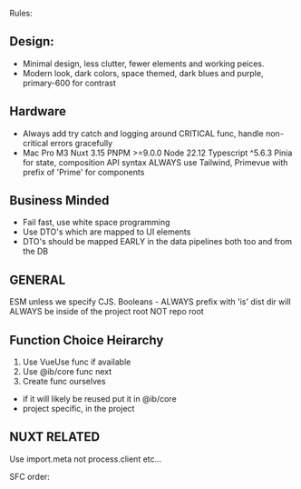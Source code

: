 Rules:
## Design:

- Minimal design, less clutter, fewer elements and working peices.
- Modern look, dark colors, space themed, dark blues and purple, primary-600 for contrast


## Hardware
- Always add try catch and logging around CRITICAL func, handle non-critical errors gracefully
- Mac Pro M3 Nuxt 3.15 PNPM >=9.0.0 Node 22.12 Typescript ^5.6.3 Pinia for state, composition API
    syntax ALWAYS use Tailwind, Primevue with prefix of 'Prime' for components

## Business Minded

- Fail fast, use white space programming
- Use DTO's which are mapped to UI elements
- DTO's should be mapped EARLY in the data pipelines both too and from the DB


## GENERAL

ESM unless we specify CJS.
Booleans - ALWAYS prefix with 'is'
dist dir will ALWAYS be inside of the project root NOT repo root

## Function Choice Heirarchy
1. Use VueUse func if available
2. Use @ib/core func next
3. Create func ourselves
  - if it will likely be reused put it in @ib/core
  - project specific, in the project
  
## NUXT RELATED

Use import.meta not process.client etc...


SFC order: <script setup lang="ts"> then <template> then <style scoped>

SFC Script Structure:
<script setup lang="ts">
// 1. Imports
import { someHelper } from '~/utils/helpers'
import type { MyType } from '~/types'

// 2. Page/Layout Metadata
definePageMeta({
  layout: 'default',
  middleware: ['auth']
})

// 3. Component Options
defineOptions({
  name: 'MyComponent'
})

// 4. Props and Emits
const props = defineProps<{
  title: string
}>()
const emit = defineEmits<{
  change: [value: string]
}>()

// 5. Core Nuxt Composables
const route = useRoute()
const router = useRouter()
const config = useRuntimeConfig()

// 6. Other Composables (in order of dependency)
const { data: user } = useUser() // depends on core nuxt
const { items } = useCart(user) // depends on user

// 7. Reactive Variables
const count = ref(0)
const name = ref('')

// 8. Computed Properties
const displayName = computed(() => `${user.value?.firstName} ${user.value?.lastName}`)
const items = computed(() => cart.value.items)

// 9. Watchers
watch(count, (newValue) => {
  console.log('Count changed:', newValue)
})

// 10. Lifecycle Hooks
onMounted(() => {
  // Setup code
})

// 11. Methods
function handleClick() {
  count.value++
}

// 12. Provide/Inject (if needed)
provide('key', value)
</script>